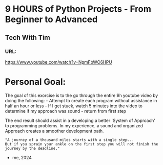 # 9 HOURS of Python Projects - From Beginner to Advanced
## Tech With Tim
### URL:
https://www.youtube.com/watch?v=NpmFbWO6HPU

# Personal Goal:
The goal of this exorcise is to the go through the entire 9h youtube video by doing the following:
    - Attempt to create each program without assistance in half an hour or less
    - If I get stuck, watch 5 minutes into the video to determine if my approach was sound
    - return from first step

The end result should assist in a developing a better 'System of Approach' to programming problems.
In my experience, a sound and organized Approach creates a smoother development path.

```
"A journey of a thousand miles starts with a single step...
But if you sprain your ankle on the first step you will not finish the journey by the deadline."
```
* me, 2024